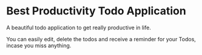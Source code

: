# Best Productivity Todo Application


A beautiful todo application to get really productive in life. 

You can easily edit, delete the todos and receive a reminder for your Todos, incase you miss anything. 
